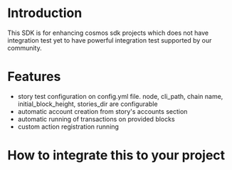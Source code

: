 # Introduction

This SDK is for enhancing cosmos sdk projects which does not have integration test yet to have powerful integration test supported by our community.

# Features

- story test configuration on config.yml file.
node, cli_path, chain name, initial_block_height, stories_dir are configurable 
- automatic account creation from story's accounts section
- automatic running of transactions on provided blocks
- custom action registration running

# How to integrate this to your project

